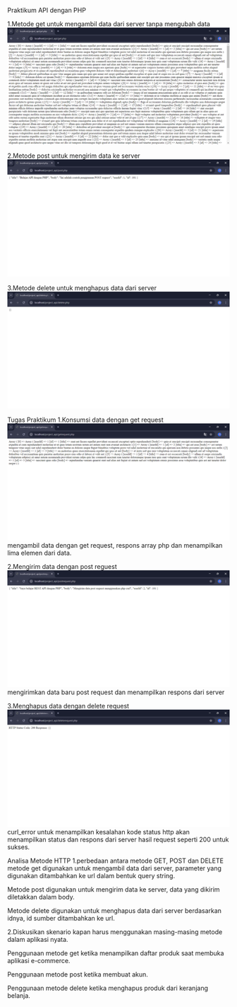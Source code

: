 Praktikum API dengan PHP

1.Metode get 
untuk mengambil data dari server tanpa mengubah data
![Screenshot project_api](images/get.png)

2.Metode post
untuk mengirim data ke server
![Screenshot project_api](images/post.png)

3.Metode delete
untuk menghapus data dari server
![Screenshot project_api](images/delete.png)


Tugas Praktikum
1.Konsumsi data dengan get request
![Screenshot project_api](images/getrequest.png)
mengambil data dengan get request, respons array php dan menampilkan lima elemen dari data.

2.Mengirim data dengan post reguest
![Screenshot project_api](images/postrequest.png)
mengirimkan data baru post request dan menampilkan respons dari server 

3.Menghapus data dengan delete request
![Screenshot project_api](images/deleterequest.png)
curl_error untuk menampilkan kesalahan
kode status http akan menampilkan status dan respons dari server hasil request seperti 200 untuk sukses.

Analisa Metode HTTP
1.perbedaan antara metode GET, POST dan DELETE
metode get digunakan untuk mengambil data dari server, parameter yang digunakan ditambahkan ke url dalam bentuk query string.

Metode post digunakan untuk mengirim data ke server, data yang dikirim diletakkan dalam body.

Metode delete digunakan untuk menghapus data dari server berdasarkan idnya, id sumber ditambahkan ke url.

2.Diskusikan skenario kapan harus menggunakan masing-masing metode dalam aplikasi nyata.

Penggunaan metode get ketika menampilkan daftar produk saat membuka aplikasi e-commerce.

Penggunaan metode post ketika membuat akun.

Penggunaan metode delete ketika menghapus produk dari keranjang belanja.